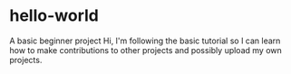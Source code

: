 # hello-world
A basic beginner project
Hi, I'm following the basic tutorial so I can learn how to make contributions to other projects and possibly upload my own projects.
